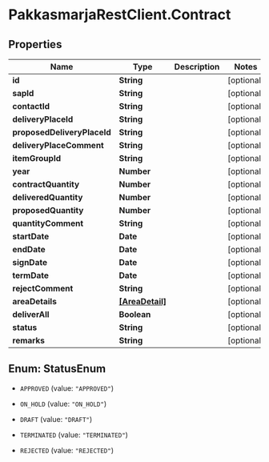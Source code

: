 # PakkasmarjaRestClient.Contract

## Properties
Name | Type | Description | Notes
------------ | ------------- | ------------- | -------------
**id** | **String** |  | [optional] 
**sapId** | **String** |  | [optional] 
**contactId** | **String** |  | [optional] 
**deliveryPlaceId** | **String** |  | [optional] 
**proposedDeliveryPlaceId** | **String** |  | [optional] 
**deliveryPlaceComment** | **String** |  | [optional] 
**itemGroupId** | **String** |  | [optional] 
**year** | **Number** |  | [optional] 
**contractQuantity** | **Number** |  | [optional] 
**deliveredQuantity** | **Number** |  | [optional] 
**proposedQuantity** | **Number** |  | [optional] 
**quantityComment** | **String** |  | [optional] 
**startDate** | **Date** |  | [optional] 
**endDate** | **Date** |  | [optional] 
**signDate** | **Date** |  | [optional] 
**termDate** | **Date** |  | [optional] 
**rejectComment** | **String** |  | [optional] 
**areaDetails** | [**[AreaDetail]**](AreaDetail.md) |  | [optional] 
**deliverAll** | **Boolean** |  | [optional] 
**status** | **String** |  | [optional] 
**remarks** | **String** |  | [optional] 


<a name="StatusEnum"></a>
## Enum: StatusEnum


* `APPROVED` (value: `"APPROVED"`)

* `ON_HOLD` (value: `"ON_HOLD"`)

* `DRAFT` (value: `"DRAFT"`)

* `TERMINATED` (value: `"TERMINATED"`)

* `REJECTED` (value: `"REJECTED"`)




